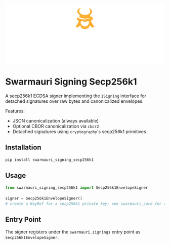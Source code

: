 <!-- Dark OS/GitHub theme → show LIGHT PNG; Light → show DARK PNG -->
<picture>
  <source media="(prefers-color-scheme: dark)"  srcset="../../../assets/swarmauri_brand_frag_light.png">
  <source media="(prefers-color-scheme: light)" srcset="../../../assets/swarmauri_brand_frag_dark.png">
  <!-- Fallback below (see #2) -->
  <img alt="Project logo" src="../../../assets/swarmauri_brand_frag_dark.png" width="640">
</picture>


# Swarmauri Signing Secp256k1

A secp256k1 ECDSA signer implementing the `ISigning` interface for detached
signatures over raw bytes and canonicalized envelopes.

Features:
- JSON canonicalization (always available)
- Optional CBOR canonicalization via `cbor2`
- Detached signatures using `cryptography`'s secp256k1 primitives

## Installation

```bash
pip install swarmauri_signing_secp256k1
```

## Usage

```python
from swarmauri_signing_secp256k1 import Secp256k1EnvelopeSigner

signer = Secp256k1EnvelopeSigner()
# create a KeyRef for a secp256k1 private key; see swarmauri_core for details
```

## Entry Point

The signer registers under the `swarmauri.signings` entry point as `Secp256k1EnvelopeSigner`.
